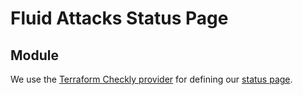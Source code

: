 <!--
SPDX-FileCopyrightText: 2022 Fluid Attacks <development@fluidattacks.com>

SPDX-License-Identifier: MPL-2.0
-->

# Fluid Attacks Status Page

## Module

We use the [Terraform Checkly provider](https://registry.terraform.io/providers/checkly/checkly/latest)
for defining our [status page](https://status.fluidattacks.com).
